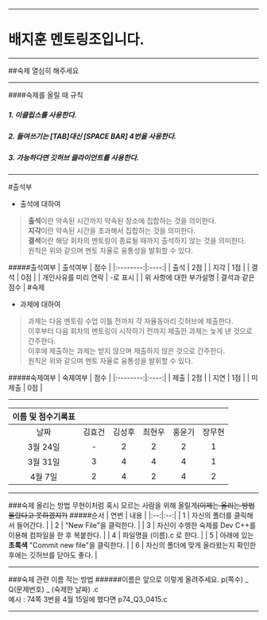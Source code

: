 ***
# 배지훈 멘토링조입니다.
***
##숙제 열심히 해주세요
***
####숙제를 올릴 때 규칙
##### 1. 이클립스를 사용한다.
##### 2. 들여쓰기는 [TAB]대신 [SPACE BAR] 4번을 사용한다.
##### 3. 가능하다면 깃허브 클라이언트를 사용한다.
***
#출석부
- 출석에 대하여  
  
> **출석**이란 약속된 시간까지 약속된 장소에 집합하는 것을 의미한다.  
> **지각**이란 약속된 시간을 초과해서 집합하는 것을 의미한다.  
> **결석**이란 해당 회차의 멘토링이 종료될 때까지 출석하지 않는 것을 의미한다.  
> 원칙은 위와 같으며 멘토 자율로 융통성을 발휘할 수 있다.  

#####출석여부
| 출석여부 | 점수 |
|:--------:|:----:|
| 출석 | 2점 |
| 지각 | 1점 |
| 결석 | 0점 |
| 개인사유를 미리 연락 | -로 표시 |
| 위 사항에 대한 부가설명 | 결석과 같은 점수 |
#숙제
- 과제에 대하여
  
> 과제는 다음 멘토링 수업 이틀 전까지 각 자율동아리 깃허브에 제출한다.  
> 이후부터 다음 회차의 멘토링이 시작하기 전까지 제출한 과제는 늦게 낸 것으로 간주한다.  
> 이후에 제출하는 과제는 받지 않으며 제출하지 않은 것으로 간주한다.  
> 원칙은 위와 같으며 멘토 자율로 융통성을 발휘할 수 있다.  

#####숙제여부
| 숙제여부 | 점수 |
|:--------:|:----:|
| 제출 | 2점 |
| 지연 | 1점 |
| 미제출 | 0점 |

***
| 이름 및 점수기록표 |  |  |  |  |  |
|:-:|:-:|:-:|:-:|:-:|:-:|
| 날짜 | 김효건 | 김성후 | 최현우 | 홍윤기 | 장무현 |
| 3월 24일 | - | 2 | 2 | 2 | 1 |
| 3월 31일 | 3 | 4 | 4 | 4 | 1 |
| 4월 7일 | 2 | 4 | 2 | 4 | 2 |
***
###숙제 올리는 방법
무현이처럼 혹시 모르는 사람을 위해 올릴게~~(이제는 올리는 방법 몰랐다고 못하겠지?)~~
#####순서
| 연번 | 내용 |
|:--:|:--:|
| 1 | 자신의 폴더를 클릭해서 들어간다. |
| 2 | "New File"을 클릭한다. |
| 3 | 자신이 수행한 숙제를 Dev C++를 이용해 컴파일을 한 후 복붙한다. |
| 4 | 파일명을 (이름).c 로 한다. |
| 5 | 아래에 있는 **초록색** "Commit new file"을 클릭한다. |
| 6 | 자신의 폴더에 맞게 올라왔는지 확인한 후에는 깃허브를 닫아도 좋다. |
***
###숙제 관련
이름 적는 방법
######이름은 앞으로 이렇게 올려주세요.
p(쪽수) _ Q(문제번호) _ (숙제한 날짜) .c  
예시 : 74쪽 3번을 4월 15일에 했다면 p74_Q3_0415.c
***
